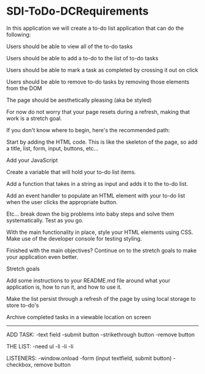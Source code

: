 # SDI-ToDo-DCRequirements

In this application we will create a to-do list application that can do the following:

Users should be able to view all of the to-do tasks

Users should be able to add a to-do to the list of to-do tasks

Users should be able to mark a task as completed by crossing it out on click

Users should be able to remove to-do tasks by removing those elements from the DOM

The page should be aesthetically pleasing (aka be styled)

For now do not worry that your page resets during a refresh, making that work is a stretch goal.

If you don't know where to begin, here's the recommended path:

Start by adding the HTML code. This is like the skeleton of the page, so add a title, list, form, input, buttons, etc...

Add your JavaScript

Create a variable that will hold your to-do list items.

Add a function that takes in a string as input and adds it to the to-do list.

Add an event handler to populate an HTML element with your to-do list when the user clicks the appropriate button.

Etc... break down the big problems into baby steps and solve them systematically. Test as you go.

With the main functionality in place, style your HTML elements using CSS. Make use of the developer console for testing styling.

Finished with the main objectives? Continue on to the stretch goals to make your application even better.

Stretch goals

Add some instructions to your README.md file around what your application is, how to run it, and how to use it.

Make the list persist through a refresh of the page by using local storage to store to-do's

Archive completed tasks in a viewable location on screen

---

ADD TASK:
-text field
-submit button
-strikethrough button
-remove button

THE LIST:
-need ul
-li
-li
-li

LISTENERS:
-window.onload
-form (input textfield, submit button)
-checkbox, remove button
